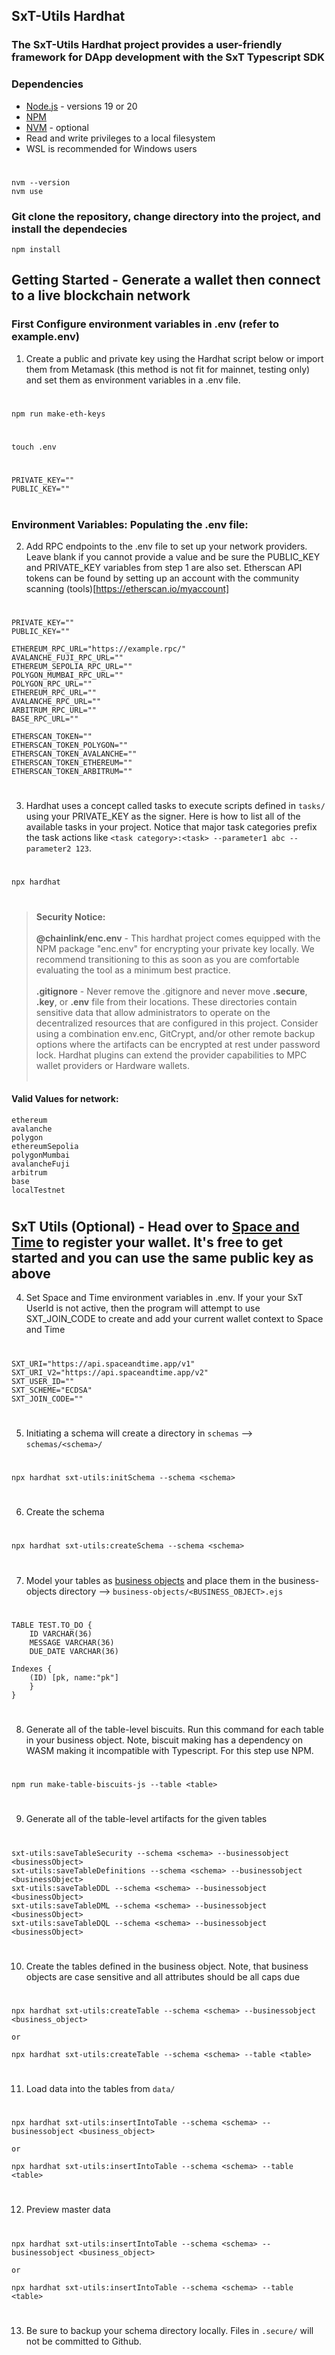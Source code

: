 ## SxT-Utils Hardhat

### The SxT-Utils Hardhat project provides a user-friendly framework for DApp development with the SxT Typescript SDK

### Dependencies

- [Node.js](https://nodejs.org/en) - versions 19 or 20
- [NPM](https://docs.npmjs.com/downloading-and-installing-node-js-and-npm)
- [NVM](https://github.com/nvm-sh/nvm) - optional
- Read and write privileges to a local filesystem
- WSL is recommended for Windows users

#
	nvm --version
	nvm use 

### Git clone the repository, change directory into the project, and install the dependecies 

    npm install

## Getting Started -  Generate a wallet then connect to a live blockchain network 

### First Configure environment variables in .env (refer to example.env)

1. Create a public and private key using the Hardhat script below or import them from Metamask (this method is not fit for mainnet, testing only) and set them as environment variables in a .env file.

#

	npm run make-eth-keys
#
	touch .env
#
	PRIVATE_KEY=""
	PUBLIC_KEY=""
#

### Environment Variables:  Populating the .env file:

2. Add RPC endpoints to the .env file to set up your network providers. Leave blank if you cannot provide a value and be sure the PUBLIC_KEY and PRIVATE_KEY variables from step 1 are also set. Etherscan API tokens can be found by setting up an account with the community scanning (tools)[https://etherscan.io/myaccount]

#
	PRIVATE_KEY=""
	PUBLIC_KEY=""

	ETHEREUM_RPC_URL="https://example.rpc/"
	AVALANCHE_FUJI_RPC_URL=""
	ETHEREUM_SEPOLIA_RPC_URL=""
	POLYGON_MUMBAI_RPC_URL=""
	POLYGON_RPC_URL=""
	ETHEREUM_RPC_URL=""
	AVALANCHE_RPC_URL=""
	ARBITRUM_RPC_URL=""
	BASE_RPC_URL=""

	ETHERSCAN_TOKEN=""
	ETHERSCAN_TOKEN_POLYGON=""
	ETHERSCAN_TOKEN_AVALANCHE=""
	ETHERSCAN_TOKEN_ETHEREUM=""
	ETHERSCAN_TOKEN_ARBITRUM=""
#


###

3. Hardhat uses a concept called tasks to execute scripts defined in `tasks/` using your PRIVATE_KEY as the signer. Here is how to list all of the available tasks in your project. Notice that major task categories prefix the task actions like `<task category>:<task> --parameter1 abc --parameter2 123`.

#
	npx hardhat
#

> <strong>Security Notice:</strong> <br><br>
<strong>@chainlink/enc.env</strong> - This hardhat project comes equipped with the NPM package "enc.env" for encrypting your private key locally. We recommend transitioning to this as soon as you are comfortable evaluating the tool as a minimum best practice. <br><br>
<strong>.gitignore</strong> - Never remove the .gitignore and never move <strong>.secure</strong>, <strong>.key</strong>, or <strong>.env</strong> file from their locations. These directories contain sensitive data that allow administrators to operate on the decentralized resources that are configured in this project. Consider using a combination env.enc, GitCrypt, and/or other remote backup options where the artifacts can be encrypted at rest under password lock. Hardhat plugins can extend the provider capabilities to MPC wallet providers or Hardware wallets.<br><br>


#### Valid Values for network:

	ethereum
	avalanche
	polygon
	ethereumSepolia
	polygonMumbai
	avalancheFuji
	arbitrum
	base
	localTestnet

#

## SxT Utils (Optional) - Head over to [Space and Time](https://app.spaceandtime.ai/) to register your wallet. It's free to get started and you can use the same public key as above

4. Set Space and Time environment variables in .env. If your your SxT UserId is not active, then the program will attempt to use SXT_JOIN_CODE to create and add your current wallet context to Space and Time

#
	SXT_URI="https://api.spaceandtime.app/v1" 
	SXT_URI_V2="https://api.spaceandtime.app/v2"
	SXT_USER_ID=""
	SXT_SCHEME="ECDSA"
	SXT_JOIN_CODE=""
#

5. Initiating a schema will create a directory in `schemas` --> `schemas/<schema>/`

#
	npx hardhat sxt-utils:initSchema --schema <schema> 
#

6. Create the schema 

#
	npx hardhat sxt-utils:createSchema --schema <schema> 
#


7. Model your tables as [business objects](https://dbdiagram.io/d/660439a2ae072629ce1c2156) and place them in the business-objects directory --> `business-objects/<BUSINESS_OBJECT>.ejs`

#
	TABLE TEST.TO_DO {
    	ID VARCHAR(36)
    	MESSAGE VARCHAR(36)
    	DUE_DATE VARCHAR(36)
    
    Indexes {
        (ID) [pk, name:"pk"]
    	}
  	}	
#

8. Generate all of the table-level biscuits. Run this command for each table in your business object. Note, biscuit making has a dependency on WASM making it incompatible with Typescript. For this step use NPM.

#

	npm run make-table-biscuits-js --table <table>

#

9. Generate all of the table-level artifacts for the given tables

#
	sxt-utils:saveTableSecurity --schema <schema> --businessobject <businessObject>
	sxt-utils:saveTableDefinitions --schema <schema> --businessobject <businessObject>
	sxt-utils:saveTableDDL --schema <schema> --businessobject <businessObject>
	sxt-utils:saveTableDML --schema <schema> --businessobject <businessObject>
	sxt-utils:saveTableDQL --schema <schema> --businessobject <businessObject>
# 

10. Create the tables defined in the business object. Note, that business objects are case sensitive and all attributes should be all caps due

#
	npx hardhat sxt-utils:createTable --schema <schema> --businessobject <business_object>

	or
	
	npx hardhat sxt-utils:createTable --schema <schema> --table <table>
#

11. Load data into the tables from `data/`

#
	npx hardhat sxt-utils:insertIntoTable --schema <schema> --businessobject <business_object>

	or
	
	npx hardhat sxt-utils:insertIntoTable --schema <schema> --table <table>
#

12. Preview master data

#
	npx hardhat sxt-utils:insertIntoTable --schema <schema> --businessobject <business_object>

	or
	
	npx hardhat sxt-utils:insertIntoTable --schema <schema> --table <table>
#

13. Be sure to backup your schema directory locally. Files in `.secure/` will not be committed to Github.
